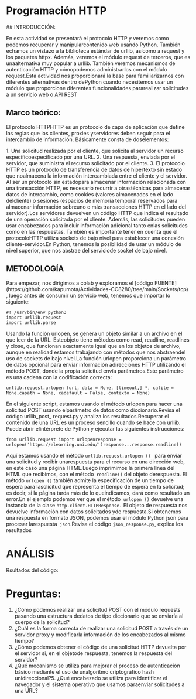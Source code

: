 <H1>Programación HTTP</H1> 
## INTRODUCCIÓN:

<p>En esta actividad se presentará el protocolo HTTP y veremos como podemos recuperar y manipularcontenido web usando Python. También echamos un vistazo a la biblioteca estándar de urllib, asícomo a request y los paquetes httpx. Además, veremos el módulo request de terceros, que es unaalternativa muy popular a urllib. También veremos mecanismos de autenticación HTTP y cómopodemos administrarlos con el módulo request.Esta actividad nos proporcionará la base para familiarizarnos con diferentes alternativas dentro dePython cuando necesitemos usar un módulo que proporcione diferentes funcionalidades pararealizar solicitudes a un servicio web o API REST</p>

## Marco teórico:

<p>El protocolo HTTPHTTP es un protocolo de capa de aplicación que define las reglas que los clientes, proxies yservidores deben seguir para el intercambio de información. Básicamente consta de doselementos:</p>

<p>1. Una solicitud realizada por el cliente, que solicita al servidor un recurso específicoespecificado por una URL.
2. Una respuesta, enviada por el servidor, que suministra el recurso solicitado por el cliente.
3. 
El protocolo HTTP es un protocolo de transferencia de datos de hipertexto sin estado que noalmacena la información intercambiada entre el cliente y el servidor. Al ser un protocolo sin estadopara almacenar información relacionada con una transacción HTTP, es necesario recurrir a otrastécnicas para almacenar datos de intercambio, como cookies (valores almacenados en el lado delcliente) o sesiones (espacios de memoria temporal reservados para almacenar información sobreuno o más transacciones HTTP en el lado del servidor).Los servidores devuelven un código HTTP que indica el resultado de una operación solicitada por el cliente. Además, las solicitudes pueden usar encabezados para incluir información adicional tanto enlas solicitudes como en las respuestas. También es importante tener en cuenta que el protocoloHTTP utiliza sockets de bajo nivel para establecer una conexión cliente-servidor.En Python, tenemos la posibilidad de usar un módulo de nivel superior, que nos abstrae del serviciode socket de bajo nivel.</p>

## METODOLOGÍA
<p>Para empezar, nos dirigimos a colab y exploramos el [código FUENTE](https://github.com/kapumota/Actividades-CC8280/tree/main/Sockets/tcp) ,  luego antes de consumir un servicio web, tenemos que importar lo siguiente:</p>

```
#! /usr/bin/env python3
import urllib.request
import urllib.parse
```
<p>Usando la función urlopen, se genera un objeto similar a un archivo en el que leer de la URL. Esteobjeto tiene métodos como read, readline, readlines y close, que funcionan exactamente igual que en los objetos de archivo, aunque en realidad estamos trabajando con métodos que nos abstraendel uso de sockets de bajo nivel.La función urlopen proporciona un parámetro de datos opcional para enviar información adirecciones HTTP utilizando el método POST, donde la propia solicitud envía parámetros.Este parámetro es una cadena con la codificación correcta:</p>
 
  ```
  urllib.request.urlopen (url, data = None, [timeout,] *, cafile = None,capath = None, cadefault = False, contexto = None)
  ```
<p>En el siguiente script, estamos usando el método urlopen para hacer una solicitud POST usando elparámetro de datos como diccionario.Revisa el código urllib_post_ request.py y analiza los resultados.Recuperar el contenido de una URL es un proceso sencillo cuando se hace con urllib. Puede abrir elintérprete de Python y ejecutar las siguientes instrucciones:</p>

```
from urllib.request import urlopenresponse = urlopen('https://elearning.uni.edu/')response...response.readline()
```

Aquí estamos usando el método ```urllib.request.urlopen () ``` para enviar una solicitud y recibir unarespuesta para el recurso en una dirección web, en este caso una página HTML.Luego imprimimos la primera línea del HTML que recibimos, con el método``` readline()``` del objeto derespuesta. El método ```urlopen ()``` también admite la especificación de un tiempo de espera para lasolicitud que representa el tiempo de espera en la solicitud; es decir, si la página tarda más de lo queindicamos, dará como resultado un error.En el ejemplo podemos ver que el método``` urlopen ()``` devuelve una instancia de la clase ```http.client.HTTPResponse.``` El objeto de respuesta nos devuelve información con datos solicitados yde respuesta.Si obtenemos una respuesta en formato JSON, podemos usar el módulo Python json para procesar larespuesta``` json```.Revisa el código ```json_response.py```, explica los resultados



# ANÁLISIS
Rsultados del código: 

# Preguntas:
1. ¿Cómo podemos realizar una solicitud POST con el módulo requests pasando una estructura dedatos de tipo diccionario que se enviaría al cuerpo de la solicitud?
2. ¿Cuál es la forma correcta de realizar una solicitud POST a través de un servidor proxy y modificarla información de los encabezados al mismo tiempo?
3. ¿Cómo podemos obtener el código de una solicitud HTTP devuelta por el servidor si, en el objetode respuesta, tenemos la respuesta del servidor?
4. ¿Qué mecanismo se utiliza para mejorar el proceso de autenticación básico mediante el uso de unalgoritmo criptográfico hash unidireccional?5. ¿Qué encabezado se utiliza para identificar el navegador y el sistema operativo que usamos paraenviar solicitudes a una URL?

